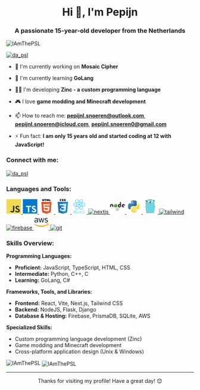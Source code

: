 <h1 align="center">Hi 👋, I'm Pepijn</h1>
<h3 align="center">A passionate 15-year-old developer from the Netherlands</h3>

<p align="left"> <img src="https://komarev.com/ghpvc/?username=DaRealPSL&label=Profile%20views&color=0e75b6&style=flat-square" alt="IAmThePSL" /> </p>

<p align="left"> <a href="https://twitter.com/da_psl" target="blank"><img src="https://img.shields.io/twitter/follow/da_psl?logo=twitter&style=for-the-badge" alt="da_psl" /></a> </p>

- 🔭 I'm currently working on **Mosaic Cipher**

- 🌱 I'm currently learning **GoLang**

- 👨‍💻 I'm developing **Zinc - a custom programming language**

- 🎮 I love **game modding and Minecraft development**

- 📫 How to reach me: **pepijnl.snoeren@outlook.com**, **pepijnl.snoeren@icloud.com**, **pepijnl.snoeren0@gmail.com**

- ⚡ Fun fact: **I am only 15 years old and started coding at 12 with JavaScript!**

<h3 align="left">Connect with me:</h3>
<p align="left">
<a href="https://twitter.com/da_psl" target="blank"><img align="center" src="https://raw.githubusercontent.com/rahuldkjain/github-profile-readme-generator/master/src/images/icons/Social/twitter.svg" alt="da_psl" height="30" width="40" /></a>
</p>

<h3 align="left">Languages and Tools:</h3>
<p align="left"> 
<a href="https://developer.mozilla.org/en-US/docs/Web/JavaScript" target="_blank" rel="noreferrer"> <img src="https://raw.githubusercontent.com/devicons/devicon/master/icons/javascript/javascript-original.svg" alt="javascript" width="40" height="40"/> </a> 
<a href="https://www.typescriptlang.org/" target="_blank" rel="noreferrer"> <img src="https://raw.githubusercontent.com/devicons/devicon/master/icons/typescript/typescript-original.svg" alt="typescript" width="40" height="40"/> </a> 
<a href="https://www.w3.org/html/" target="_blank" rel="noreferrer"> <img src="https://raw.githubusercontent.com/devicons/devicon/master/icons/html5/html5-original-wordmark.svg" alt="html5" width="40" height="40"/> </a> 
<a href="https://www.w3schools.com/css/" target="_blank" rel="noreferrer"> <img src="https://raw.githubusercontent.com/devicons/devicon/master/icons/css3/css3-original-wordmark.svg" alt="css3" width="40" height="40"/> </a> 
<a href="https://reactjs.org/" target="_blank" rel="noreferrer"> <img src="https://raw.githubusercontent.com/devicons/devicon/master/icons/react/react-original-wordmark.svg" alt="react" width="40" height="40"/> </a> 
<a href="https://nextjs.org/" target="_blank" rel="noreferrer"> <img src="https://cdn.worldvectorlogo.com/logos/nextjs-2.svg" alt="nextjs" width="40" height="40"/> </a> 
<a href="https://nodejs.org" target="_blank" rel="noreferrer"> <img src="https://raw.githubusercontent.com/devicons/devicon/master/icons/nodejs/nodejs-original-wordmark.svg" alt="nodejs" width="40" height="40"/> </a> 
<a href="https://www.python.org" target="_blank" rel="noreferrer"> <img src="https://raw.githubusercontent.com/devicons/devicon/master/icons/python/python-original.svg" alt="python" width="40" height="40"/> </a> 
<a href="https://golang.org" target="_blank" rel="noreferrer"> <img src="https://raw.githubusercontent.com/devicons/devicon/master/icons/go/go-original.svg" alt="go" width="40" height="40"/> </a> 
<a href="https://tailwindcss.com/" target="_blank" rel="noreferrer"> <img src="https://www.vectorlogo.zone/logos/tailwindcss/tailwindcss-icon.svg" alt="tailwind" width="40" height="40"/> </a> 
<a href="https://firebase.google.com/" target="_blank" rel="noreferrer"> <img src="https://www.vectorlogo.zone/logos/firebase/firebase-icon.svg" alt="firebase" width="40" height="40"/> </a> 
<a href="https://aws.amazon.com" target="_blank" rel="noreferrer"> <img src="https://raw.githubusercontent.com/devicons/devicon/master/icons/amazonwebservices/amazonwebservices-original-wordmark.svg" alt="aws" width="40" height="40"/> </a> 
<a href="https://git-scm.com/" target="_blank" rel="noreferrer"> <img src="https://www.vectorlogo.zone/logos/git-scm/git-scm-icon.svg" alt="git" width="40" height="40"/> </a> 
</p>

<h3 align="left">Skills Overview:</h3>

**Programming Languages:**  
- **Proficient:** JavaScript, TypeScript, HTML, CSS  
- **Intermediate:** Python, C++, C
- **Learning:** GoLang, C#

**Frameworks, Tools, and Libraries:**  
- **Frontend:** React, Vite, Next.js, Tailwind CSS  
- **Backend:** NodeJS, Flask, Django
- **Database & Hosting:** Firebase, PrismaDB, SQLite, AWS

**Specialized Skills:**  
- Custom programming language development (Zinc)  
- Game modding and Minecraft development  
- Cross-platform application design (Unix & Windows)

<p><img align="left" src="https://github-readme-stats.vercel.app/api/top-langs?username=DaRealPSL&show_icons=true&theme=radical&locale=en&layout=compact" alt="IAmThePSL" /></p>

<p>&nbsp;<img align="center" src="https://github-readme-stats.vercel.app/api?username=DaRealPSL&show_icons=true&theme=radical&locale=en" alt="IAmThePSL" /></p>

---
<p align="center">Thanks for visiting my profile! Have a great day! 😊</p>
